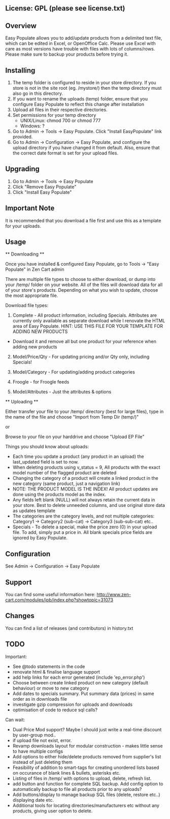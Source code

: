 License: GPL (please see license.txt)
-------------------------------------------------

Overview
---------
Easy Populate allows you to add/update products from a delimited
text file, which can be edited in Excel, or OpenOffice Calc. Please use Excel
with care as most versions have trouble with files with lots of columns/rows.
Please make sure to backup your products before trying it.

Installing
----------
1. The temp folder is configured to reside in your store directory. If you store is not in the
   site root (eg. /mystore/) then the temp directory must also go in this directory.
2. If you want to rename the uploads (temp) folder, ensure that you configure Easy Populate to
   reflect this change after installation
3. Upload all files in their respective directories.
4. Set permissions for your temp directory
	* UNIX/Linux: chmod 700 or chmod 777
	* Windows: ?
5. Go to Admin -> Tools -> Easy Populate. Click "Install EasyPopulate"
   link provided.
6. Go to Admin -> Configuration -> Easy Populate, and configure the upload directory if you have
   changed it from default. Also, ensure that the correct date format is set for your upload files.

Upgrading
---------
1. Go to Admin -> Tools -> Easy Populate
2. Click "Remove Easy Populate"
3. Click "Install Easy Populate" 

Important Note
-------------
It is recommended that you download a file first and use this as a template for your uploads.

Usage
---------

** Downloading **

Once you have installed & configured Easy Populate, go to
Tools -> "Easy Populate" in Zen Cart admin

There are multiple file types to choose to either download, or dump into your
/temp/ folder on your website. All of the files will download data for all of
your store's products. Depending on what you wish to update, choose the most
appropriate file.

Download file types:

1. Complete - All product information, including Specials. Attributes are
currently only available as separate download while I renovate the HTML area
of Easy Populate. HINT: USE THIS FILE FOR YOUR TEMPLATE FOR ADDING NEW PRODUCTS
- Download it and remove all but one product for your reference when adding new
products

2. Model/Price/Qty - For updating pricing and/or Qty only, including Specials!

3. Model/Category - For updating/adding product categories

4. Froogle - for Froogle feeds

5. Model/Attributes - Just the attributes & options


** Uploading **

Either transfer your file to your /temp/ directory (best for large files), type
in the name of the file and choose "Import from Temp Dir (temp/)"

or

Browse to your file on your harddrive and choose "Upload EP File"

Things you should know about uploads:

 * Each time you update a product (any product in an upload) the last_updated
field is set to now.
 * When deleting products using v_status = 9, All products with the exact model
number of the flagged product are deleted
 * Changing the category of a product will create a linked product in the new
category (same product, just a navigation link)
 * NOTE: THE PRODUCT MODEL IS THE INDEX! All product updates are done using the
products model as the index.
 * Any fields left blank (NULL) will not always retain the current data in your
store. Best to delete unneeded columns, and use original store data as updates
template
 * The categories are the category levels, and not multiple categories:
Category1 -> Category2 (sub-cat) -> Category3 (sub-sub-cat) etc..
 * Specials - To delete a special, make the price zero (0) in your upload file.
To add, simply put a price in. All blank specials price fields are ignored by
Easy Populate.

Configuration
-------------
See Admin -> Configuration -> Easy Populate

Support
-------
You can find some useful information here:
http://www.zen-cart.com/modules/ipb/index.php?showtopic=31073


Changes
--------
You can find a list of releases (and contributors) in history.txt

TODO
-----
Important:

* See @todo statements in the code
* renovate html & finalise language support
* add help links for each error generated (include 'ep_error.php')
* Choose between create linked product on new category (default behaviour) or move to new category
* Add dates to specials summary. Put summary data (prices) in same order as in downloads file
* investigate gzip compression for uploads and downloads
* optimisation of code to reduce sql calls?

Can wait:

* Dual Price Mod support? Maybe I should just write a real-time discount by user-group mod..
* if upload file not exist, error.
* Revamp downloads layout for modular construction - makes little sense to have multiple configs
* Add options to either hide/delete products removed from supplier's list instead of just deleting them
* Feasibility of addition to smart-tags for creating unordered lists based on occurance of blank lines & bullets, asterisks etc.
* Listing of files in /temp/ with options to upload, delete, refresh list.
* add button and function for complete SQL backup. Add config option to automatically backup to file all products prior to any uploads?
* Add buttons/display to manage backup SQL files (delete, restore etc..) displaying date etc.
* Additional tools for locating directories/manufacturers etc without any products, giving user option to delete.